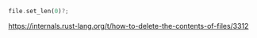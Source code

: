 ```rust
file.set_len(0)?;
```

https://internals.rust-lang.org/t/how-to-delete-the-contents-of-files/3312
